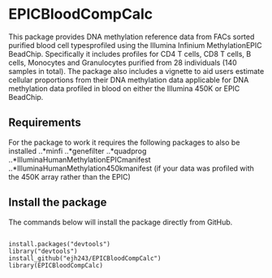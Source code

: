 # EPICBloodCompCalc
This package provides DNA methylation reference data from FACs sorted purified blood cell typesprofiled using the Illumina Infinium MethylationEPIC BeadChip. Specifically it includes profiles for CD4 T cells, CD8 T cells, B cells, Monocytes and Granulocytes purified from 28 individuals (140 samples in total). 
The package also includes a vignette to aid users estimate cellular proportions from their DNA methylation data applicable for DNA methylation data profiled in blood on either the Illumina 450K or EPIC BeadChip.



## Requirements

For the package to work it requires the following packages to also be installed
..*minfi
..*genefilter
..*quadprog
..*IlluminaHumanMethylationEPICmanifest
..*IlluminaHumanMethylation450kmanifest (if your data was profiled with the 450K array rather than the EPIC)

## Install the package


The commands below will install the package directly from GitHub.


```{r,eval=FALSE}

install.packages("devtools")
library("devtools")
install_github("ejh243/EPICBloodCompCalc")
library(EPICBloodCompCalc)
```

